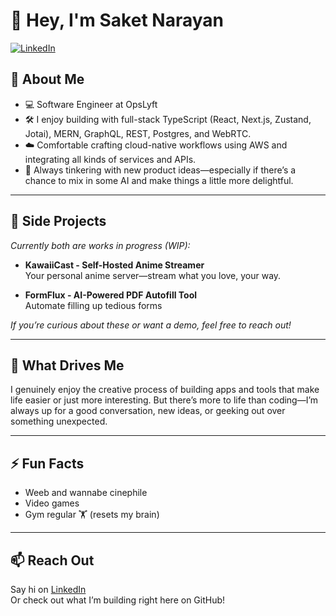 # 👋 Hey, I'm Saket Narayan

[![LinkedIn](https://img.shields.io/badge/LinkedIn-Connect-blue?logo=linkedin)](https://www.linkedin.com/in/saketsnarayan)

## 🚀 About Me

- 💻 Software Engineer at OpsLyft
- 🛠️ I enjoy building with full-stack TypeScript (React, Next.js, Zustand, Jotai), MERN, GraphQL, REST, Postgres, and WebRTC.
- ☁️ Comfortable crafting cloud-native workflows using AWS and integrating all kinds of services and APIs.
- 🤖 Always tinkering with new product ideas—especially if there’s a chance to mix in some AI and make things a little more delightful.

---

## 🌟 Side Projects

*Currently both are works in progress (WIP):*

- **KawaiiCast - Self-Hosted Anime Streamer**  
  Your personal anime server—stream what you love, your way.

- **FormFlux - AI-Powered PDF Autofill Tool**  
  Automate filling up tedious forms

*If you’re curious about these or want a demo, feel free to reach out!*

---

## 🧠 What Drives Me

I genuinely enjoy the creative process of building apps and tools that make life easier or just more interesting. But there’s more to life than coding—I’m always up for a good conversation, new ideas, or geeking out over something unexpected.

---

## ⚡ Fun Facts

- Weeb and wannabe cinephile
- Video games
- Gym regular 🏋️ (resets my brain)

---

## 📫 Reach Out

Say hi on [LinkedIn](https://www.linkedin.com/in/saketsnarayan)  
Or check out what I’m building right here on GitHub!
